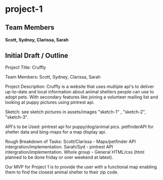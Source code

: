 # project-1
## Team Members
#### Scott, Sydney, Clarissa, Sarah

## Initial Draft / Outline

Project Title:  Cruffly

Team Members: Scott, Sydney, Clarissa, Sarah

Project Description: Cruffly is a website that uses multiple api's to deliver up-to-date and local information about animal shelters people can use to adopt pets.  With secondary features like joining a volunteer mailing list and looking at puppy pictures using pintrest api.

Sketch: see sketch pictures in assets/images
"sketch-1" , "sketch-2", "sketch-3".

API's to be Used: pintrest api for puppy/dog/animal pics.  petfinderAPI for shelter data and bing-maps for a map display api.

Rough Breakdown of Tasks:
Scott/Clarissa - Maps/petfinder API intergration/implementation.
Sarah/Syd - pintrest API intergration/implementation.
Whole group - General HTML/css  (html planned to be done friday or over weekend at latest).

Our MVP for Project 1 is to provide the user with a functional map enabling them to find the closest animal shelter to their zip code. 
